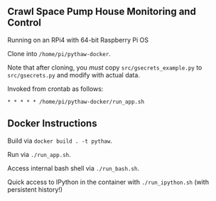 Crawl Space Pump House Monitoring and Control
---------------------------------------------
Running on an RPi4 with 64-bit Raspberry Pi OS

Clone into `/home/pi/pythaw-docker`.

Note that after cloning, you *must* copy `src/gsecrets_example.py`
to `src/gsecrets.py` and modify with actual data.

Invoked from crontab as follows:

```
* * * * * /home/pi/pythaw-docker/run_app.sh
```

Docker Instructions
-------------------------
Build via `docker build . -t pythaw`.

Run via `./run_app.sh`.

Access internal bash shell via `./run_bash.sh`.

Quick access to IPython in the container with `./run_ipython.sh` (with persistent history!)
